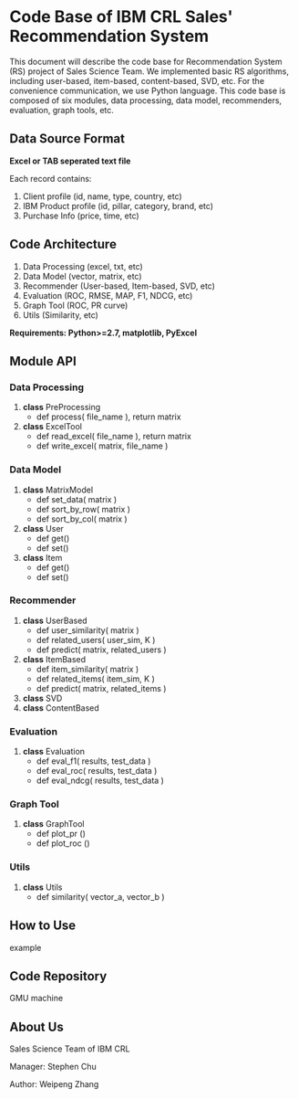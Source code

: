 # Code Base of IBM CRL Sales' Recommendation System

This document will describe the code base for Recommendation System (RS) project of Sales Science Team. We implemented basic RS algorithms, including user-based, item-based, content-based, SVD, etc. For the convenience communication, we use Python language. This code base is composed of six modules, data processing, data model, recommenders, evaluation, graph tools, etc.

## Data Source Format

**Excel or TAB seperated text file**

Each record contains:

1. Client profile (id, name, type, country, etc)
2. IBM Product profile (id, pillar, category, brand, etc)
3. Purchase Info (price, time, etc)




## Code Architecture

1. Data Processing (excel, txt, etc)
2. Data Model (vector, matrix, etc)
3. Recommender (User-based, Item-based, SVD, etc)
4. Evaluation (ROC, RMSE, MAP, F1, NDCG, etc)
5. Graph Tool (ROC, PR curve)
6. Utils (Similarity, etc)

**Requirements: Python>=2.7, matplotlib, PyExcel**

## Module API

### Data Processing

1. **class** PreProcessing
   - def process( file\_name ), return matrix
2. **class** ExcelTool
   - def read\_excel( file\_name ), return matrix
   - def write\_excel( matrix, file\_name )

### Data Model

1. **class** MatrixModel
   - def set\_data( matrix )
   - def sort\_by\_row( matrix )
   - def sort\_by\_col( matrix )
2. **class** User
   - def get()
   - def set()
3. **class** Item
   - def get()
   - def set()

### Recommender

1. **class** UserBased
   - def user\_similarity( matrix )
   - def related\_users( user\_sim, K )
   - def predict( matrix, related\_users )
2. **class** ItemBased
   - def item\_similarity( matrix )
   - def related\_items( item\_sim, K )
   - def predict( matrix, related\_items )
3. **class** SVD
4. **class** ContentBased

### Evaluation

1. **class** Evaluation
   - def eval\_f1( results, test\_data )
   - def eval\_roc( results, test\_data )
   - def eval\_ndcg( results, test\_data )

### Graph Tool

1. **class** GraphTool
   - def plot\_pr ()
   - def plot\_roc ()

### Utils

1. **class** Utils 
   - def similarity( vector\_a, vector\_b )

## How to Use

example

## Code Repository

GMU machine

## About Us

Sales Science Team of IBM CRL

Manager: Stephen Chu

Author: Weipeng Zhang
